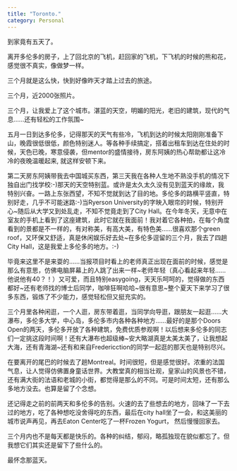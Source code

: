 ```yaml
---
title: "Toronto."
category: Personal
---
```


到家竟有五天了。

离开多伦多的房子，上了回北京的飞机，赶回家的飞机，下飞机的时候的熊和花，感觉很不真实，像做梦一样。

三个月就是这么快，快到好像昨天才踏上过去的旅途。

三个月，近2000张照片。

三个月，让我爱上了这个城市。湛蓝的天空，明媚的阳光，老旧的建筑，现代的气息……还有轻松的工作氛围~

五月一日到达多伦多，记得那天的天气有些冷，飞机到达的时候太阳刚刚准备下山，晚霞很低很低，颜色特别迷人。等各种手续搞定，搭着出租车到达在住处的时候，天色已晚，寒意侵袭，但mentor的盛情接待，房东阿姨的热心帮助都让这冷冷的夜晚温暖起来, 就这样安顿下来。

第二天房东阿姨带我去中国城买东西，第三天我在各种人生地不熟没手机的情况下独自出门找学校:-)那天的天空特别蓝。或许是太久太久没有见到蓝天的缘故，我特别兴奋。一路上东张西望，不知不觉就到达了目的地。多伦多的路横平竖直，特别好走，几乎不可能迷路:-)当Ryerson University的字映入眼帘的时候，特别开心~随后从大学又到处乱走，不知不觉竟走到了City Hall。在今年冬天，无意中在室友的手机上看到了这座建筑，此时它就在我面前！我对着它各种拍，在每个角度看到的景都是不一样的，有对称美，有高大美，有特色美……很喜欢那个green roof，又环保又舒适，真是休闲娱乐好去处~在多伦多逗留的三个月，我去了四趟City Hall，这是我爱上多伦多的地方。:-)

毕竟来这里不是来耍的……当报项目时看上的老师真正出现在面前的时候，感觉是那么有意思，仿佛电脑屏幕上的人跳了出来一样~老师年轻（真心看起来年轻……他说他有40？！）又可爱，而且特别easygoing，天天乐呵呵的，觉得做的东西都好~还有老师找的博士后同学，咖啡狂啊哈哈~很有意思~整个夏天下来学习了很多东西，锻炼了不少能力，感觉轻松但又挺充实的。

三个月里各种闲逛，一个人逛，房东带着逛，当同学向导逛，跟朋友一起逛……大瀑布，多伦多大学，中心岛，多伦多市内各种各种地方……最好的是那个Doors Open的两天，多伦多开放了各种建筑，免费优质参观啊！以后想来多伦多的同志们一定挑这段时间啊！还有大瀑布也超级棒~安大略湖真是太美太美了，让我想起大海，还有青海湖~还有和来自Fredericction的同学一起逛的那天也是特别尽兴。

在要离开的尾巴的时候去了趟Montreal。时间很短，但是感觉很好。浓重的法国气息，让人觉得仿佛置身童话世界。大教堂真的相当壮观，皇家山的风景也不错，还有满大街的法语和老城的小街，都觉得是那么的不同。可是时间太短，还有那么多地方没去。也算是留了个念想。

还记得走之前的前两天和多伦多的告别。火速的去了些想去的地方，回味了一下去过的地方，吃了各种想吃没舍得吃的东西，最后在city hall坐了一会，和这美丽的城市说声再见，再去Eaton Center吃了一杯Frozen Yogurt， 然后慢慢回家去。

三个月内也不是每天都是快乐的。各种的纠结，郁闷，略孤独现在貌似都忘了。但我想它们其实还是留下了些什么的。

最怀念那蓝天。